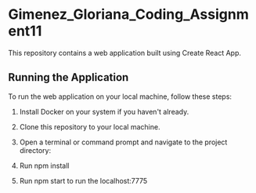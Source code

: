 # Gimenez_Gloriana_Coding_Assignment11

This repository contains a web application built using Create React App.

## Running the Application

To run the web application on your local machine, follow these steps:

1. Install Docker on your system if you haven't already.

2. Clone this repository to your local machine.

3. Open a terminal or command prompt and navigate to the project directory:
4. Run npm install
5. Run npm start to run the localhost:7775
